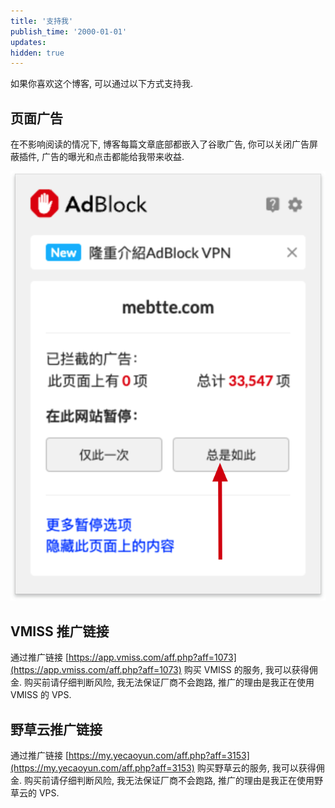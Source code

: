 ```yaml
---
title: '支持我'
publish_time: '2000-01-01'
updates:
hidden: true
---
```


如果你喜欢这个博客, 可以通过以下方式支持我.

## 页面广告

在不影响阅读的情况下, 博客每篇文章底部都嵌入了谷歌广告, 你可以关闭广告屏蔽插件, 广告的曝光和点击都能给我带来收益.

![AdBlock 停止拦截该域名, 其他插件类似](./adblock.png)

## VMISS 推广链接

通过推广链接 [https://app.vmiss.com/aff.php?aff=1073](https://app.vmiss.com/aff.php?aff=1073) 购买 VMISS 的服务, 我可以获得佣金. 购买前请仔细判断风险, 我无法保证厂商不会跑路, 推广的理由是我正在使用 VMISS 的 VPS.

## 野草云推广链接

通过推广链接 [https://my.yecaoyun.com/aff.php?aff=3153](https://my.yecaoyun.com/aff.php?aff=3153) 购买野草云的服务, 我可以获得佣金. 购买前请仔细判断风险, 我无法保证厂商不会跑路, 推广的理由是我正在使用野草云的 VPS.
